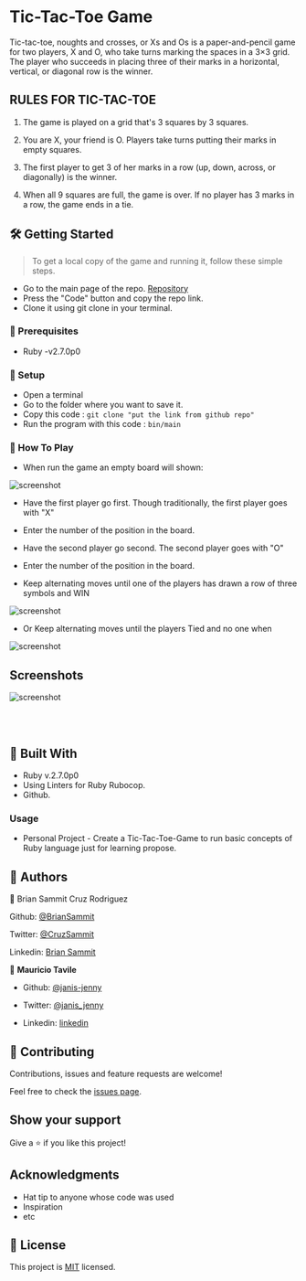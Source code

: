 # Tic-Tac-Toe Game

Tic-tac-toe, noughts and crosses, or Xs and Os is a paper-and-pencil game for two players, X and O, who take turns marking the spaces in a 3×3 grid. The player who succeeds in placing three of their marks in a horizontal, vertical, or diagonal row is the winner.

## RULES FOR TIC-TAC-TOE

1. The game is played on a grid that's 3 squares by 3 squares.

2. You are X, your friend is O. Players take turns putting their marks in empty squares.

3. The first player to get 3 of her marks in a row (up, down, across, or diagonally) is the winner.

4. When all 9 squares are full, the game is over. If no player has 3 marks in a row, the game ends in a tie.

## 🛠 Getting Started

> To get a local copy of the game and running it, follow these simple steps.

- Go to the main page of the repo. [Repository](https://github.com/Nexch/TicTac/tree/master)
- Press the "Code" button and copy the repo link.
- Clone it using git clone in your terminal.

### 📝 Prerequisites

- Ruby -v2.7.0p0

### 📝 Setup

- Open a terminal
- Go to the folder where you want to save it.
- Copy this code :
  `git clone "put the link from github repo"`
- Run the program with this code :
  `bin/main`

### 📝 How To Play

- When run the game an empty board will shown:

![screenshot](./lib/screenshot/board.png)

- Have the first player go first. Though traditionally, the first player goes with "X"

- Enter the number of the position in the board.

- Have the second player go second. The second player goes with "O"

- Enter the number of the position in the board.

- Keep alternating moves until one of the players has drawn a row of three symbols and WIN

![screenshot](./lib/screenshot/win.png)

- Or Keep alternating moves until the players Tied and no one when

![screenshot](./lib/screenshot/tied.png)

## Screenshots

![screenshot](./lib/screenshot/screenshot1.png)

 <br>      
 <br>

## 🔧 Built With

- Ruby v.2.7.0p0
- Using Linters for Ruby Rubocop.
- Github.

### Usage

- Personal Project - Create a Tic-Tac-Toe-Game to run basic concepts of Ruby language just for learning propose.

## 👤 Authors

👤 Brian Sammit Cruz Rodriguez

Github: [@BrianSammit](https://github.com/BrianSammit)

Twitter: [@CruzSammit](https://twitter.com/CruzSammit)

Linkedin: [Brian Sammit](https://www.linkedin.com/in/brian-sammit-cruz-rodriguez-5877551a8/)

👤 **Mauricio Tavile**

- Github: [@janis-jenny](https://github.com/Nexch)

- Twitter: [@janis_jenny](https://twitter.com/MfinchT)

- Linkedin: [linkedin](https://www.linkedin.com/in/Nexch/)

## 🤝 Contributing

Contributions, issues and feature requests are welcome!

Feel free to check the [issues page](issues/).

## Show your support

Give a ⭐️ if you like this project!

## Acknowledgments

- Hat tip to anyone whose code was used
- Inspiration
- etc

## 📝 License

This project is [MIT](lic.url) licensed.
